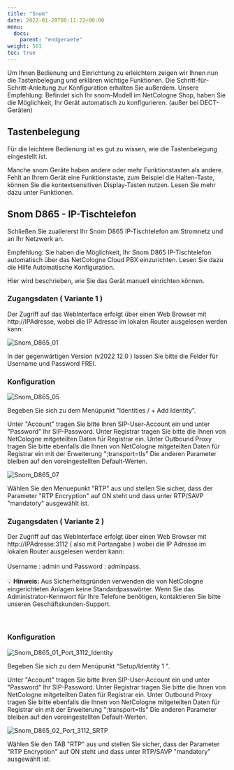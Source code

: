 ```yaml
---
title: "Snom"
date: 2022-01-20T00:11:22+00:00
menu:
  docs:
    parent: "endgeraete"
weight: 501
toc: true
---
```


Um Ihnen Bedienung und Einrichtung zu erleichtern zeigen wir Ihnen nun die Tastenbelegung und erklären wichtige Funktionen. Die Schritt-für-Schritt-Anleitung zur Konfiguration erhalten Sie außerdem. Unsere Empfehlung: Befindet sich Ihr snom-Modell im NetCologne Shop, haben Sie die Möglichkeit, Ihr Gerät automatisch zu konfigurieren. (außer bei DECT-Geräten)


## Tastenbelegung

Für die leichtere Bedienung ist es gut zu wissen, wie die Tastenbelegung eingestellt ist.

Manche snom Geräte haben andere oder mehr Funktionstasten als andere. Fehlt an Ihrem Gerät eine Funktionstaste, zum Beispiel die Halten-Taste, können Sie die kontextsensitiven Display-Tasten nutzen. Lesen Sie mehr dazu unter Funktionen.

## Snom D865 - IP-Tischtelefon 

Schließen Sie zuallererst Ihr Snom D865 IP-Tischtelefon am Stromnetz und an Ihr Netzwerk an.

Empfehlung: Sie haben die Möglichkeit, Ihr Snom D865 IP-Tischtelefon automatisch über das NetCologne 
Cloud PBX einzurichten. Lesen Sie dazu die Hilfe Automatische Konfiguration.

Hier wird beschrieben, wie Sie das Gerät manuell einrichten können.

### Zugangsdaten ( Variante 1 )

Der Zugriff auf das WebInterface erfolgt über einen Web Browser mit http://IPAdresse, 
wobei die IP Adresse im lokalen Router ausgelesen werden kann:


![Snom_D865_01](https://github.com/NetCologne/cloudpbx-docs/assets/99875491/f94d6776-dd08-4d0e-b53e-c15842eaa1c0)

In der gegenwärtigen Version (v2022 12.0 ) lassen Sie bitte die Felder für Username und Password FREI.

### Konfiguration


![Snom_D865_05](https://github.com/NetCologne/cloudpbx-docs/assets/99875491/4553f0bf-8a1b-417f-b470-8116dfb684c9)


Begeben Sie sich zu dem Menüpunkt “Identities / + Add Identity”. 

Unter "Account" tragen Sie bitte Ihren SIP-User-Account ein und unter "Password" Ihr SIP-Password.
Unter Registrar tragen Sie bitte die Ihnen von NetCologne mitgeteilten Daten für Registrar ein.
Unter Outbound Proxy tragen Sie bitte ebenfalls die Ihnen von NetCologne mitgeteilten Daten für Registrar ein
mit der Erweiterung ";transport=tls"
Die anderen Parameter bleiben auf den voreingestellten Default-Werten.



![Snom_D865_07](https://github.com/NetCologne/cloudpbx-docs/assets/99875491/dc0e0390-3a10-482d-9302-2ae450673a51)



Wählen Sie den Menuepunkt "RTP" aus und stellen Sie sicher, dass der 
Parameter "RTP Encryption" auf ON steht und dass unter RTP/SAVP "mandatory" ausgewählt ist.

### Zugangsdaten ( Variante 2 )

Der Zugriff auf das WebInterface erfolgt über einen Web Browser mit http://IPAdresse:3112 ( also mit Portangabe ) 
wobei die IP Adresse im lokalen Router ausgelesen werden kann:<br>
<br>
Username : admin und Password : adminpass. <br>
<br>
💡 **Hinweis:** Aus Sicherheitsgründen verwenden die von NetCologne eingerichteten Anlagen keine Standardpasswörter. Wenn Sie das Administrator-Kennwort für Ihre Telefone benötigen, kontaktieren Sie bitte unseren Geschäftskunden-Support.<br>
<br>
<br>
### Konfiguration

![Snom_D865_01_Port_3112_Identity](https://github.com/NetCologne/cloudpbx-docs/assets/99875491/cb13acdd-8903-4d79-b2eb-23f61762b4c3)


Begeben Sie sich zu dem Menüpunkt “Setup/Identity 1 ". 

Unter "Account" tragen Sie bitte Ihren SIP-User-Account ein und unter "Password" Ihr SIP-Password.
Unter Registrar tragen Sie bitte die Ihnen von NetCologne mitgeteilten Daten für Registrar ein.
Unter Outbound Proxy tragen Sie bitte ebenfalls die Ihnen von NetCologne mitgeteilten Daten für Registrar ein
mit der Erweiterung ";transport=tls"
Die anderen Parameter bleiben auf den voreingestellten Default-Werten.

![Snom_D865_02_Port_3112_SRTP](https://github.com/NetCologne/cloudpbx-docs/assets/99875491/46e456f7-e400-4df4-93e6-ecfe3a6d2796)

Wählen Sie den TAB "RTP" aus und stellen Sie sicher, dass der 
Parameter "RTP Encryption" auf ON steht und dass unter RTP/SAVP "mandatory" ausgewählt ist.

